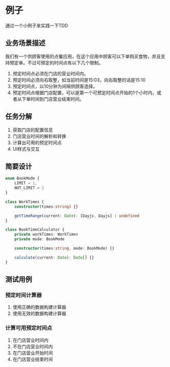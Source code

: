 # 例子

通过一个小例子来实践一下TDD

## 业务场景描述

我们有一个供顾客使用的点餐应用，在这个应用中顾客可以下单购买食物，并且支持预定单。不过可预定的时间点有以下几个限制。

1. 预定时间点必须在门店的营业时间内。
2. 预定时间必须向右取整，如当前时间是15:03，向右取整的话是15:10
3. 预定时间点，以10分钟为间隔供顾客选择。
4. 预定时间点根据门店配置，可以是第一个可预定时间点开始的1个小时内，或者从下单时间到门店营业结束时间。

## 任务分解

1. 获取门店的配置信息
2. 门店营业时间的解析和转换
3. 计算出可用的预定时间点
4. UI样式与交互

## 简要设计

```typescript
enum BookMode {
    LIMIT = 1,
    NOT_LIMIT = 2
}

class WorkTimes {
    constructor(times:string) {}

    getTimeRange(current: Date): [Dayjs, Dayjs] | undefined
}

class BookTimeCalculator {
    private workTimes: WorkTimes
    private mode: BookMode

    constructor(times:string, mode: BookMode) {}

    calculate(current: Date): Date[] {}
}
```

## 测试用例

### 预定时间计算器

1. 使用正确的数据构建计算器
2. 使用无效的数据构建计算器

### 计算可用预定时间点

1. 在门店营业时间内
2. 不在门店营业时间内
3. 在门店营业开始时间
4. 在门店营业结束时间
